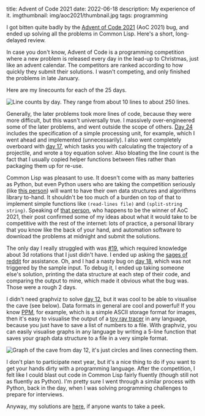 title: Advent of Code 2021
date: 2022-06-18
description: My experience of it.
imgthumbnail: img/aoc2021/thumbnail.jpg
tags: programming

I got bitten quite badly by the [Advent of Code 2021](https://adventofcode.com/2021) (AoC 2021) bug, and ended up solving all the problems in Common Lisp. Here's a short, long-delayed review.

In case you don't know, Advent of Code is a programming competition where a new problem is released every day in the lead-up to Christmas, just like an advent calendar. The competitors are ranked according to how quickly they submit their solutions. I wasn't competing, and only finished the problems in late January.

Here are my linecounts for each of the 25 days.

<img src="{{ url_for('static', filename='img/aoc2021/linecount.png') }}"
     alt="Line counts by day. They range from about 10 lines to about 250 lines."
     class="centered">

Generally, the later problems took more lines of code, because they were more difficult, but this wasn't universally true. I massively over-engineered some of the later problems, and went outside the scope of others. [Day 24](https://adventofcode.com/2021/day/24) includes the specification of a simple processing unit, for example, which I went ahead and implemented (unnecessarily). I also went completely overboard with [day 17](https://adventofcode.com/2021/day/17), which tasks you with calculating the trajectory of a projectile, and wrote a toy equation solver. Also bloating the line count is the fact that I usually copied helper functions between files rather than packaging them up for re-use.

Common Lisp was pleasant to use. It doesn't come with as many batteries as Python, but even Python users who are taking the competition seriously (like [this person](https://blog.vero.site/post/advent-leaderboard)) will want to have their own data structures and algorithms library to-hand. It shouldn't be too much of a burden on top of that to implement simple functions like `(read-lines file)` and `(split-string string)`. Speaking of [that person](https://blog.vero.site/post/advent-leaderboard), who happens to be the winner of AoC 2021, their post confirmed some of my ideas about what it would take to be competitive with the rest of the internet: lots of practice, a personal library that you know like the back of your hand, and automation software to download the problems at midnight and submit the solutions.

The only day I really struggled with was [#19](https://adventofcode.com/2021/day/19), which required knowledge about 3d rotations that I just didn't have. I ended up asking the [sages of reddit](https://www.reddit.com/r/adventofcode/comments/s83n99/2021_day_19common_lisp_is_my_algorithm_wrong_or/) for assistance. Oh, and I had a nasty bug on [day 18](https://adventofcode.com/2021/day/18), which was not triggered by the sample input. To debug it, I ended up taking someone else's solution, printing the data structure at each step of their code, and comparing the output to mine, which made it obvious what the bug was. Those were a rough 2 days.

I didn't need graphviz to solve [day 12](https://adventofcode.com/2021/day/12), but it was cool to be able to visualise the cave (see below). Data formats in general are cool and powerful! If you know [PPM](https://en.wikipedia.org/wiki/Netpbm#PPM_example), for example, which is a simple ASCII storage format for images, then it's easy to visualise the output of a [toy ray tracer](https://raytracing.github.io/) in any language, because you just have to save a list of numbers to a file. With graphviz, you can easily visualise graphs in any language by writing a 5-line function that saves your graph data structure to a file in a very simple format.

<img src="{{ url_for('static', filename='img/aoc2021/graph.svg') }}"
     alt="Graph of the cave from day 12, it's just circles and lines connecting them."
     class="centered">

I don't plan to participate next year, but it's a nice thing to do if you want to get your hands dirty with a programming language. After the competition, I felt like I could blast out code in Common Lisp fairly fluently (though still not as fluently as Python). I'm pretty sure I went through a similar process with Python, back in the day, when I was solving programming challenges to prepare for interviews.

Anyway, my solutions are [here](https://github.com/Kevinpgalligan/advent-of-code-2021), if anyone wants to take a peek.
